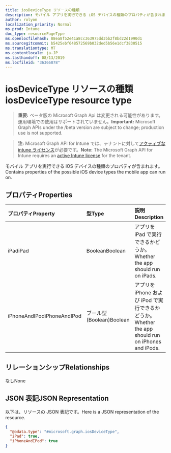 ```yaml
---
title: iosDeviceType リソースの種類
description: モバイル アプリを実行できる iOS デバイスの種類のプロパティが含まれます。
author: rolyon
localization_priority: Normal
ms.prod: Intune
doc_type: resourcePageType
ms.openlocfilehash: 88ea8f52e41a8cc363975dd3bb2f8bd22d1990d1
ms.sourcegitcommit: b5425ebf648572569b032ded5b56e1dcf3830515
ms.translationtype: MT
ms.contentlocale: ja-JP
ms.lasthandoff: 08/13/2019
ms.locfileid: "36366078"
---
```

# <a name="iosdevicetype-resource-type"></a><span data-ttu-id="6cfd1-103">iosDeviceType リソースの種類</span><span class="sxs-lookup"><span data-stu-id="6cfd1-103">iosDeviceType resource type</span></span>

> <span data-ttu-id="6cfd1-104">**重要:** ベータ版の Microsoft Graph Api は変更される可能性があります。運用環境での使用はサポートされていません。</span><span class="sxs-lookup"><span data-stu-id="6cfd1-104">**Important:** Microsoft Graph APIs under the /beta version are subject to change; production use is not supported.</span></span>

> <span data-ttu-id="6cfd1-105">**注:** Microsoft Graph API for Intune では、テナントに対して[アクティブな intune ライセンス](https://go.microsoft.com/fwlink/?linkid=839381)が必要です。</span><span class="sxs-lookup"><span data-stu-id="6cfd1-105">**Note:** The Microsoft Graph API for Intune requires an [active Intune license](https://go.microsoft.com/fwlink/?linkid=839381) for the tenant.</span></span>

<span data-ttu-id="6cfd1-106">モバイル アプリを実行できる iOS デバイスの種類のプロパティが含まれます。</span><span class="sxs-lookup"><span data-stu-id="6cfd1-106">Contains properties of the possible iOS device types the mobile app can run on.</span></span>

## <a name="properties"></a><span data-ttu-id="6cfd1-107">プロパティ</span><span class="sxs-lookup"><span data-stu-id="6cfd1-107">Properties</span></span>
|<span data-ttu-id="6cfd1-108">プロパティ</span><span class="sxs-lookup"><span data-stu-id="6cfd1-108">Property</span></span>|<span data-ttu-id="6cfd1-109">型</span><span class="sxs-lookup"><span data-stu-id="6cfd1-109">Type</span></span>|<span data-ttu-id="6cfd1-110">説明</span><span class="sxs-lookup"><span data-stu-id="6cfd1-110">Description</span></span>|
|:---|:---|:---|
|<span data-ttu-id="6cfd1-111">iPad</span><span class="sxs-lookup"><span data-stu-id="6cfd1-111">iPad</span></span>|<span data-ttu-id="6cfd1-112">Boolean</span><span class="sxs-lookup"><span data-stu-id="6cfd1-112">Boolean</span></span>|<span data-ttu-id="6cfd1-113">アプリを iPad で実行できるかどうか。</span><span class="sxs-lookup"><span data-stu-id="6cfd1-113">Whether the app should run on iPads.</span></span>|
|<span data-ttu-id="6cfd1-114">iPhoneAndIPod</span><span class="sxs-lookup"><span data-stu-id="6cfd1-114">iPhoneAndIPod</span></span>|<span data-ttu-id="6cfd1-115">ブール型 (Boolean)</span><span class="sxs-lookup"><span data-stu-id="6cfd1-115">Boolean</span></span>|<span data-ttu-id="6cfd1-116">アプリを iPhone および iPod で実行できるかどうか。</span><span class="sxs-lookup"><span data-stu-id="6cfd1-116">Whether the app should run on iPhones and iPods.</span></span>|

## <a name="relationships"></a><span data-ttu-id="6cfd1-117">リレーションシップ</span><span class="sxs-lookup"><span data-stu-id="6cfd1-117">Relationships</span></span>
<span data-ttu-id="6cfd1-118">なし</span><span class="sxs-lookup"><span data-stu-id="6cfd1-118">None</span></span>

## <a name="json-representation"></a><span data-ttu-id="6cfd1-119">JSON 表記</span><span class="sxs-lookup"><span data-stu-id="6cfd1-119">JSON Representation</span></span>
<span data-ttu-id="6cfd1-120">以下は、リソースの JSON 表記です。</span><span class="sxs-lookup"><span data-stu-id="6cfd1-120">Here is a JSON representation of the resource.</span></span>
<!-- {
  "blockType": "resource",
  "@odata.type": "microsoft.graph.iosDeviceType"
}
-->
``` json
{
  "@odata.type": "#microsoft.graph.iosDeviceType",
  "iPad": true,
  "iPhoneAndIPod": true
}
```



